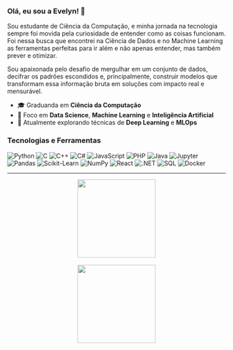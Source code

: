 ### Olá, eu sou a Evelyn! 👋

<p align="left"> 
 Sou estudante de Ciência da Computação, e minha jornada na tecnologia sempre foi movida pela curiosidade de entender como as coisas funcionam. Foi nessa busca que encontrei na Ciência de Dados e no Machine Learning as ferramentas perfeitas para ir além e não apenas entender, mas também prever e otimizar.

Sou apaixonada pelo desafio de mergulhar em um conjunto de dados, decifrar os padrões escondidos e, principalmente, construir modelos que transformam essa informação bruta em soluções com impacto real e mensurável.
</p>

- 🎓 Graduanda em **Ciência da Computação**
- 🧠 Foco em **Data Science**, **Machine Learning** e **Inteligência Artificial**
- 🌱 Atualmente explorando técnicas de **Deep Learning** e **MLOps**

### Tecnologias e Ferramentas

<div align="left">
  <img src="https://img.shields.io/badge/Python-3776AB?style=for-the-badge&logo=python&logoColor=white" alt="Python"/>
  <img src="https://img.shields.io/badge/C-A8B9CC?style=for-the-badge&logo=c&logoColor=black" alt="C"/>
  <img src="https://img.shields.io/badge/C%2B%2B-00599C?style=for-the-badge&logo=c%2B%2B&logoColor=white" alt="C++"/>
  <img src="https://img.shields.io/badge/C%23-239120?style=for-the-badge&logo=c-sharp&logoColor=white" alt="C#"/>
  <img src="https://img.shields.io/badge/JavaScript-F7DF1E?style=for-the-badge&logo=javascript&logoColor=black" alt="JavaScript"/>
  <img src="https://img.shields.io/badge/PHP-777BB4?style=for-the-badge&logo=php&logoColor=white" alt="PHP"/>
  <img src="https://img.shields.io/badge/Java-000?style=for-the-badge&logo=openjdk&logoColor=white" alt="Java"/>
  <img src="https://img.shields.io/badge/Jupyter-F37626?style=for-the-badge&logo=Jupyter&logoColor=white" alt="Jupyter"/>
  <img src="https://img.shields.io/badge/Pandas-150458?style=for-the-badge&logo=pandas&logoColor=white" alt="Pandas"/>
  <img src="https://img.shields.io/badge/scikit_learn-F7931E?style=for-the-badge&logo=scikit-learn&logoColor=white" alt="Scikit-Learn"/>
  <img src="https://img.shields.io/badge/Numpy-013243?style=for-the-badge&logo=numpy&logoColor=white" alt="NumPy"/>
  <img src="https://img.shields.io/badge/React-20232A?style=for-the-badge&logo=react&logoColor=61DAFB" alt="React"/>
  <img src="https://img.shields.io/badge/.NET-512BD4?style=for-the-badge&logo=dotnet&logoColor=white" alt=".NET"/>
  <img src="https://img.shields.io/badge/SQL-4479A1?style=for-the-badge&logo=postgresql&logoColor=white" alt="SQL"/>
  <img src="https://img.shields.io/badge/Docker-2496ED?style=for-the-badge&logo=docker&logoColor=white" alt="Docker"/>
  </p>
</div>

---

<div align="center">
  <a href="https://github.com/evelyn-batista">
    <img height="180em" src="https://github-readme-stats.vercel.app/api/top-langs/?username=evelyn-batista&layout=compact&langs_count=7&theme=dracula"/>
    <br><br>
    <img height="180em" src="https://github-readme-stats.vercel.app/api?username=evelyn-batista&show_icons=true&theme=dracula&include_all_commits=true&count_private=true"/>
  </a>
</div>
